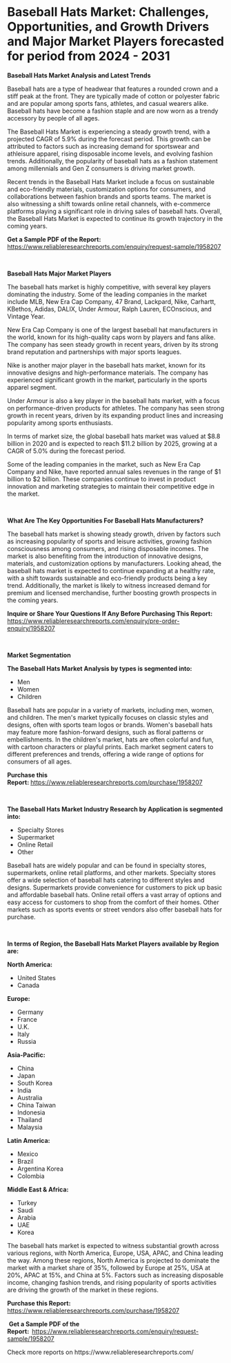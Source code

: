 <p><h1>Baseball Hats Market: Challenges, Opportunities, and Growth Drivers and Major Market Players forecasted for period from 2024 - 2031</h1></p><p><strong>Baseball Hats Market Analysis and Latest Trends</strong></p>
<p><p>Baseball hats are a type of headwear that features a rounded crown and a stiff peak at the front. They are typically made of cotton or polyester fabric and are popular among sports fans, athletes, and casual wearers alike. Baseball hats have become a fashion staple and are now worn as a trendy accessory by people of all ages.</p><p>The Baseball Hats Market is experiencing a steady growth trend, with a projected CAGR of 5.9% during the forecast period. This growth can be attributed to factors such as increasing demand for sportswear and athleisure apparel, rising disposable income levels, and evolving fashion trends. Additionally, the popularity of baseball hats as a fashion statement among millennials and Gen Z consumers is driving market growth.</p><p>Recent trends in the Baseball Hats Market include a focus on sustainable and eco-friendly materials, customization options for consumers, and collaborations between fashion brands and sports teams. The market is also witnessing a shift towards online retail channels, with e-commerce platforms playing a significant role in driving sales of baseball hats. Overall, the Baseball Hats Market is expected to continue its growth trajectory in the coming years.</p></p>
<p><strong>Get a Sample PDF of the Report:&nbsp;</strong> <a href="https://www.reliableresearchreports.com/enquiry/request-sample/1958207">https://www.reliableresearchreports.com/enquiry/request-sample/1958207</a></p>
<p>&nbsp;</p>
<p><strong>Baseball Hats Major Market Players</strong></p>
<p><p>The baseball hats market is highly competitive, with several key players dominating the industry. Some of the leading companies in the market include MLB, New Era Cap Company, 47 Brand, Lackpard, Nike, Carhartt, KBethos, Adidas, DALIX, Under Armour, Ralph Lauren, ECOnscious, and Vintage Year.</p><p>New Era Cap Company is one of the largest baseball hat manufacturers in the world, known for its high-quality caps worn by players and fans alike. The company has seen steady growth in recent years, driven by its strong brand reputation and partnerships with major sports leagues.</p><p>Nike is another major player in the baseball hats market, known for its innovative designs and high-performance materials. The company has experienced significant growth in the market, particularly in the sports apparel segment.</p><p>Under Armour is also a key player in the baseball hats market, with a focus on performance-driven products for athletes. The company has seen strong growth in recent years, driven by its expanding product lines and increasing popularity among sports enthusiasts.</p><p>In terms of market size, the global baseball hats market was valued at $8.8 billion in 2020 and is expected to reach $11.2 billion by 2025, growing at a CAGR of 5.0% during the forecast period.</p><p>Some of the leading companies in the market, such as New Era Cap Company and Nike, have reported annual sales revenues in the range of $1 billion to $2 billion. These companies continue to invest in product innovation and marketing strategies to maintain their competitive edge in the market.</p></p>
<p>&nbsp;</p>
<p><strong>What Are The Key Opportunities For Baseball Hats Manufacturers?</strong></p>
<p><p>The baseball hats market is showing steady growth, driven by factors such as increasing popularity of sports and leisure activities, growing fashion consciousness among consumers, and rising disposable incomes. The market is also benefiting from the introduction of innovative designs, materials, and customization options by manufacturers. Looking ahead, the baseball hats market is expected to continue expanding at a healthy rate, with a shift towards sustainable and eco-friendly products being a key trend. Additionally, the market is likely to witness increased demand for premium and licensed merchandise, further boosting growth prospects in the coming years.</p></p>
<p><strong>Inquire or Share Your Questions If Any Before Purchasing This Report:</strong> <a href="https://www.reliableresearchreports.com/enquiry/pre-order-enquiry/1958207">https://www.reliableresearchreports.com/enquiry/pre-order-enquiry/1958207</a></p>
<p>&nbsp;</p>
<p><strong>Market Segmentation</strong></p>
<p><strong>The Baseball Hats Market Analysis by types is segmented into:</strong></p>
<p><ul><li>Men</li><li>Women</li><li>Children</li></ul></p>
<p><p>Baseball hats are popular in a variety of markets, including men, women, and children. The men's market typically focuses on classic styles and designs, often with sports team logos or brands. Women's baseball hats may feature more fashion-forward designs, such as floral patterns or embellishments. In the children's market, hats are often colorful and fun, with cartoon characters or playful prints. Each market segment caters to different preferences and trends, offering a wide range of options for consumers of all ages.</p></p>
<p><strong>Purchase this Report:&nbsp;</strong><a href="https://www.reliableresearchreports.com/purchase/1958207">https://www.reliableresearchreports.com/purchase/1958207</a></p>
<p>&nbsp;</p>
<p><strong>The Baseball Hats Market Industry Research by Application is segmented into:</strong></p>
<p><ul><li>Specialty Stores</li><li>Supermarket</li><li>Online Retail</li><li>Other</li></ul></p>
<p><p>Baseball hats are widely popular and can be found in specialty stores, supermarkets, online retail platforms, and other markets. Specialty stores offer a wide selection of baseball hats catering to different styles and designs. Supermarkets provide convenience for customers to pick up basic and affordable baseball hats. Online retail offers a vast array of options and easy access for customers to shop from the comfort of their homes. Other markets such as sports events or street vendors also offer baseball hats for purchase.</p></p>
<p>&nbsp;</p>
<p><strong>In terms of Region, the Baseball Hats Market Players available by Region are:</strong></p>
<p>
    <p> <strong> North America: </strong>
        <ul>
            <li>United States</li>
            <li>Canada</li>
        </ul>
        </p> 
    <p> <strong> Europe: </strong>
        <ul>
            <li>Germany</li>
            <li>France</li>
            <li>U.K.</li>
            <li>Italy</li>
            <li>Russia</li>
        </ul>
        </p> 
    <p> <strong> Asia-Pacific: </strong>
        <ul>
            <li>China</li>
            <li>Japan</li>
            <li>South Korea</li>
            <li>India</li>
            <li>Australia</li>
            <li>China Taiwan</li>
            <li>Indonesia</li>
            <li>Thailand</li>
            <li>Malaysia</li>
        </ul>
        </p> 
    <p> <strong> Latin America: </strong>
        <ul>
            <li>Mexico</li>
            <li>Brazil</li>
            <li>Argentina Korea</li>
            <li>Colombia</li>
        </ul>
        </p> 
    <p> <strong> Middle East & Africa: </strong>
        <ul>
            <li>Turkey</li>
            <li>Saudi</li>
            <li>Arabia</li>
            <li>UAE</li>
            <li>Korea</li>
        </ul>
    </p>
    </p>
<p><p>The baseball hats market is expected to witness substantial growth across various regions, with North America, Europe, USA, APAC, and China leading the way. Among these regions, North America is projected to dominate the market with a market share of 35%, followed by Europe at 25%, USA at 20%, APAC at 15%, and China at 5%. Factors such as increasing disposable income, changing fashion trends, and rising popularity of sports activities are driving the growth of the market in these regions.</p></p>
<p><strong>Purchase this Report: </strong><a href="https://www.reliableresearchreports.com/purchase/1958207">https://www.reliableresearchreports.com/purchase/1958207</a></p>
<p>&nbsp;<strong>Get a Sample PDF of the Report:&nbsp;&nbsp;</strong><a href="https://www.reliableresearchreports.com/enquiry/request-sample/1958207">https://www.reliableresearchreports.com/enquiry/request-sample/1958207</a></p>
<p><strong></strong></p>
<p>Check more reports on https://www.reliableresearchreports.com/</p>